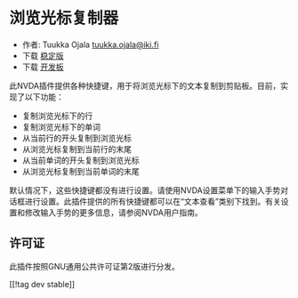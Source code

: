 # 浏览光标复制器 #

* 作者: Tuukka Ojala <tuukka.ojala@iki.fi>
* 下载 [稳定版][1]
* 下载 [开发板][2]

此NVDA插件提供各种快捷键，用于将浏览光标下的文本复制到剪贴板。目前，实现了以下功能：

* 复制浏览光标下的行
* 复制浏览光标下的单词
* 从当前行的开头复制到浏览光标
* 从浏览光标复制到当前行的末尾
* 从当前单词的开头复制到浏览光标
* 从浏览光标复制到当前单词的末尾

默认情况下，这些快捷键都没有进行设置。请使用NVDA设置菜单下的输入手势对话框进行设置。此插件提供的所有快捷键都可以在“文本查看”类别下找到。有关设置和修改输入手势的更多信息，请参阅NVDA用户指南。

## 许可证

此插件按照GNU通用公共许可证第2版进行分发。

[[!tag dev stable]]

[1]: https://addons.nvda-project.org/files/get.php?file=rccp

[2]: https://addons.nvda-project.org/files/get.php?file=rccp-dev
